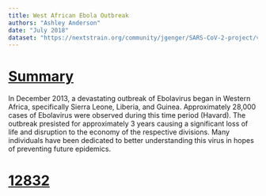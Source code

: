 ```yaml
---
title: West African Ebola Outbreak
authors: "Ashley Anderson"
date: "July 2018"
dataset: "https://nextstrain.org/community/jgenger/SARS-CoV-2-project/v19IceAustria"
---
```

# [Summary](https://nextstrain.org/community/jgenger/SARS-CoV-2-project/v19IceAustria?branchLabel=clade&d=tree&m=div&p=full)

In December 2013, a devastating outbreak of Ebolavirus began in Western Africa, specifically Sierra Leone, Liberia, and Guinea. Approximately 28,000 cases of Ebolavirus were observed during this time period (Havard). The outbreak presisted for approximately 3 years causing a significant loss of life and disruption to the economy of the respective divisions. Many individuals have been dedicated to better understanding this virus in hopes of preventing future epidemics.

# [12832](https://nextstrain.org/community/jgenger/SARS-CoV-2-project/v19IceAustria?branchLabel=clade&c=clade_membership&d=map&m=div&p=full)


